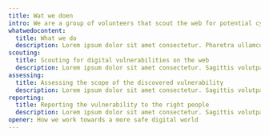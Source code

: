 ```yaml
---
title: Wat we doen
intro: We are a group of volunteers that scout the web for potential cyber security risks
whatwedocontent:
  title: What we do
  description: Lorem ipsum dolor sit amet consectetur. Pharetra ullamcorper elementum ipsum a eu duis. Id nunc ipsum vel ultricies ornare. Odio aliquet nisl etiam quis. Duis at nunc velit dolor arcu pharetra ornare. Purus quis ut tellus enim et felis penatibus enim morbi. Ultrices nec pulvinar orci varius sed gravida non.
scouting:
  title: Scouting for digital vulnerabilities on the web
  description: Lorem ipsum dolor sit amet consectetur. Sagittis volutpat risus euismod venenatis gravida purus non.
assessing:
  title: Assessing the scope of the discovered vulnerability
  description: Lorem ipsum dolor sit amet consectetur. Sagittis volutpat risus euismod venenatis gravida purus non.
reporting:
  title: Reporting the vulnerability to the right people
  description: Lorem ipsum dolor sit amet consectetur. Sagittis volutpat risus euismod venenatis gravida purus non.
opener: How we work towards a more safe digital world
---
```

